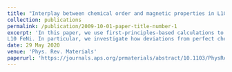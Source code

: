 ```yaml
---
title: "Interplay between chemical order and magnetic properties in L10 FeNi (tetrataenite): A first-principles study"
collection: publications
permalink: /publication/2009-10-01-paper-title-number-1
excerpt: 'In this paper, we use first-principles-based calculations to investigate the interplay between chemical order and the magnetic properties of 
L10 FeNi. In particular, we investigate how deviations from perfect chemical order affect the energy difference between the paramagnetic and ferromagnetic states as well as the important magnetocrystalline anisotropy energy. Our calculations demonstrate a strong effect of the magnetic order on the chemical order-disorder transition temperature and, conversely, a strong enhancement of the magnetic transition temperature by the chemical order. Most interestingly, our results indicate that the magnetic anisotropy does not decrease significantly as long as the deviations from perfect order are not too large. Moreover, we find that in certain cases a slight disorder can result in a higher anisotropy than for the fully ordered structure. We further analyze the correlation between the magnetocrystalline anisotropy and the orbital magnetic moment anisotropy, which allows to study the effect of the local chemical environment on both quantities, potentially enabling further optimization of the magnetocrystalline anisotropy with respect to chemical order and stoichiometric composition.'
date: 29 May 2020
venue: 'Phys. Rev. Materials'
paperurl: 'https://journals.aps.org/prmaterials/abstract/10.1103/PhysRevMaterials.4.054418'
---
```

